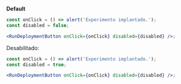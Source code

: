 **Default**

```jsx
const onClick = () => alert('Experimento implantado.');
const disabled = false;

<RunDeploymentButton onClick={onClick} disabled={disabled} />;
```

Desabilitado:

```jsx
const onClick = () => alert('Experimento implantado.');
const disabled = true;

<RunDeploymentButton onClick={onClick} disabled={disabled} />;
```

